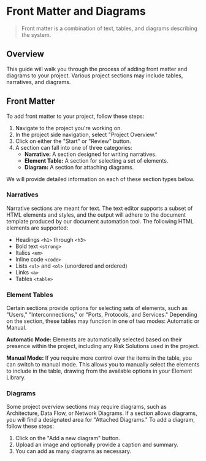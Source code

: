 # Front Matter and Diagrams
> Front matter is a combination of text, tables, and diagrams describing the system.

## Overview
This guide will walk you through the process of adding front matter and diagrams to your project. Various project sections may include tables, narratives, and diagrams.

## Front Matter
To add front matter to your project, follow these steps:

1. Navigate to the project you're working on.
2. In the project side navigation, select "Project Overview."
3. Click on either the "Start" or "Review" button.
4. A section can fall into one of three categories:
    - **Narrative:** A section designed for writing narratives.
    - **Element Table:** A section for selecting a set of elements.
    - **Diagram:** A section for attaching diagrams.

We will provide detailed information on each of these section types below.

### Narratives
Narrative sections are meant for text. The text editor supports a subset of HTML elements and styles, and the output will adhere to the document template produced by our document automation tool. The following HTML elements are supported:
- Headings `<h1>` through `<h3>`
- Bold text `<strong>`
- Italics `<em>`
- Inline code `<code>`
- Lists `<ul>` and `<ol>` (unordered and ordered)
- Links `<a>`
- Tables `<table>`

### Element Tables
Certain sections provide options for selecting sets of elements, such as "Users," "Interconnections," or "Ports, Protocols, and Services." Depending on the section, these tables may function in one of two modes: Automatic or Manual.

**Automatic Mode:** Elements are automatically selected based on their presence within the project, including any Risk Solutions used in the project.

**Manual Mode:** If you require more control over the items in the table, you can switch to manual mode. This allows you to manually select the elements to include in the table, drawing from the available options in your Element Library.

### Diagrams
Some project overview sections may require diagrams, such as Architecture, Data Flow, or Network Diagrams. If a section allows diagrams, you will find a designated area for "Attached Diagrams." To add a diagram, follow these steps:

1. Click on the "Add a new diagram" button.
2. Upload an image and optionally provide a caption and summary.
3. You can add as many diagrams as necessary.
